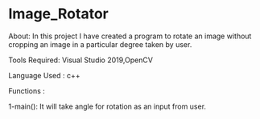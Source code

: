 # Image_Rotator

About: In this project I have created a program to rotate an image without cropping an image in a particular
       degree taken by user.

Tools Required: Visual Studio 2019,OpenCV

Language Used : c++

Functions :

1-main(): It will take angle for rotation as an input from user.
